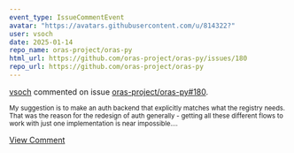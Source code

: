 ```yaml
---
event_type: IssueCommentEvent
avatar: "https://avatars.githubusercontent.com/u/814322?"
user: vsoch
date: 2025-01-14
repo_name: oras-project/oras-py
html_url: https://github.com/oras-project/oras-py/issues/180
repo_url: https://github.com/oras-project/oras-py
---
```


<a href='https://github.com/vsoch' target='_blank'>vsoch</a> commented on issue <a href='https://github.com/oras-project/oras-py/issues/180' target='_blank'>oras-project/oras-py#180</a>.

<small>My suggestion is to make an auth backend that explicitly matches what the registry needs. That was the reason for the redesign of auth generally - getting all these different flows to work with just one implementation is near impossible....</small>

<a href='https://github.com/oras-project/oras-py/issues/180' target='_blank'>View Comment</a>